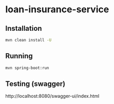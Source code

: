 ﻿# loan-insurance-service
 
 ## Installation

```sh
mvn clean install -U

```

 ## Running 

```sh
mvn spring-boot:run

```
 ## Testing (swagger) 
 
 http://localhost:8080/swagger-ui/index.html

